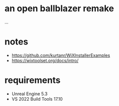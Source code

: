 # an open ballblazer remake

...

# notes

*   https://github.com/kurtanr/WiXInstallerExamples
*   https://wixtoolset.org/docs/intro/

# requirements

*   Unreal Engine 5.3
*   VS 2022 Build Tools 17.10